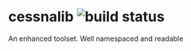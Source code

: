 # cessnalib ![build status](https://travis-ci.org/codelovesme/cessnalib.svg?branch=master)
An enhanced toolset. Well namespaced and readable
